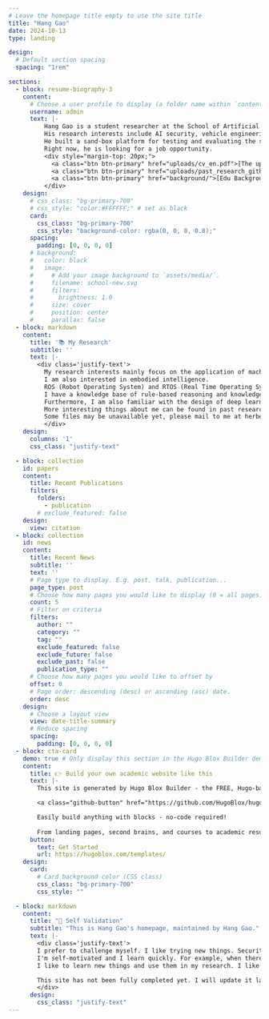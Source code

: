 ```yaml
---
# Leave the homepage title empty to use the site title
title: "Hang Gao"
date: 2024-10-13
type: landing

design:
  # Default section spacing
  spacing: "1rem"

sections:
  - block: resume-biography-3
    content:  
      # Choose a user profile to display (a folder name within `content/authors/`)
      username: admin
      text: |-
          Hang Gao is a student researcher at the School of Artificial Intelligence, Jilin University. 
          His research interests include AI security, vehicle engineering, and mechanical engineering. 
          He built a sand-box platform for testing and evaluating the security of autonomous driving systems. 
          Right now, he is looking for a job opportunity.
          <div style="margin-top: 20px;">
            <a class="btn btn-primary" href="uploads/cv_en.pdf">[The updated CV]</a>
            <a class="btn btn-primary" href="uploads/past_research_github.pdf">[Past Researches]</a>
            <a class="btn btn-primary" href="background/">[Edu Background]</a>
          </div>
    design:
      # css_class: "bg-primary-700"
      # css_style: "color:#FFFFFF;" # set as black
      card:
        css_class: "bg-primary-700"
        css_style: "background-color: rgba(0, 0, 0, 0.8);"
      spacing:
        padding: [0, 0, 0, 0]
      # background:
      #   color: black
      #   image:
      #     # Add your image background to `assets/media/`.
      #     filename: school-new.svg
      #     filters:
      #       brightness: 1.0
      #     size: cover
      #     position: center
      #     parallax: false
  - block: markdown
    content:
      title: '📚 My Research'
      subtitle: '' 
      text: |-
        <div class='justify-text'>
          My research interests mainly focus on the application of machine learning and deep learning in the field of vehicle engineering. 
          I am also interested in embodied intelligence. 
          ROS (Robot Operating System) and RTOS (Real Time Operating System) are closely related to my past research and I have a solid foundation in these areas.
          I have a knowledge base of rule-based reasoning and knowledge representation in controlling, like classic PID, and modern-control like MPC, Robust control, RL.
          Furthermore, I am also familiar with the design of deep learning models. 
          More interesting things about me can be found in past researches, education background, and future plans.
          Some files may be unavailable yet, please mail to me at herbert_gao@outlook.com if you are interested.
          </div>
    design:
      columns: '1'
      css_class: "justify-text"

  - block: collection
    id: papers
    content:
      title: Recent Publications
      filters:
        folders:
          - publication
        # exclude_featured: false
    design:
      view: citation
  - block: collection
    id: news
    content:
      title: Recent News
      subtitle: ''
      text: ''
      # Page type to display. E.g. post, talk, publication...
      page_type: post
      # Choose how many pages you would like to display (0 = all pages)
      count: 5
      # Filter on criteria
      filters:
        author: ""
        category: ""
        tag: ""
        exclude_featured: false
        exclude_future: false
        exclude_past: false
        publication_type: ""
      # Choose how many pages you would like to offset by
      offset: 0
      # Page order: descending (desc) or ascending (asc) date.
      order: desc
    design:
      # Choose a layout view
      view: date-title-summary
      # Reduce spacing
      spacing:
        padding: [0, 0, 0, 0]
  - block: cta-card
    demo: true # Only display this section in the Hugo Blox Builder demo site
    content:
      title: 👉 Build your own academic website like this
      text: |-
        This site is generated by Hugo Blox Builder - the FREE, Hugo-based open source website builder trusted by 250,000+ academics like you.

        <a class="github-button" href="https://github.com/HugoBlox/hugo-blox-builder" data-color-scheme="no-preference: light; light: light; dark: dark;" data-icon="octicon-star" data-size="large" data-show-count="true" aria-label="Star HugoBlox/hugo-blox-builder on GitHub">Star</a>

        Easily build anything with blocks - no-code required!
        
        From landing pages, second brains, and courses to academic resumés, conferences, and tech blogs.
      button:
        text: Get Started
        url: https://hugoblox.com/templates/
    design:
      card:
        # Card background color (CSS class)
        css_class: "bg-primary-700"
        css_style: ""

  - block: markdown
    content:
      title: "👋 Self Validation"
      subtitle: "This is Hang Gao's homepage, maintained by Hang Gao."
      text: |-
        <div class='justify-text'>
        I prefer to challenge myself. I like trying new things. Security will be the next big thing with AI. I've been learning about it since 2020 and I want to make a difference. 
        I'm self-motivated and I learn quickly. For example, when there are needs for ROS, I learn about it and write a document for others to learn from. 
        I like to learn new things and use them in my research. I like sports and music. Books are good for solving problems. AI can help us searching in the limited time.

        This site has not been fully completed yet. I will update it later.
        </div>
      design:
        css_class: "justify-text"
---
```


